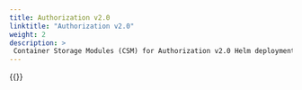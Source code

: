 ```yaml
---
title: Authorization v2.0
linktitle: "Authorization v2.0" 
weight: 2
description: >
 Container Storage Modules (CSM) for Authorization v2.0 Helm deployment
---
```


{{<include file="content/v1/getting-started/installation/helm/modules/authorizationv2-0.md" hideIds="1,2,3">}}
